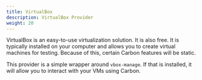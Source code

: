```yaml
---
title: VirtualBox
description: VirtualBox Provider
weight: 20
---
```


VirtualBox is an easy-to-use virtualization solution. It is also free. It is typically installed on your computer and allows you to create virtual machines for testing. Because of this, certain Carbon features will be static.

This provider is a simple wrapper around `vbox-manage`. If that is installed, it will allow you to interact with your VMs using Carbon.

